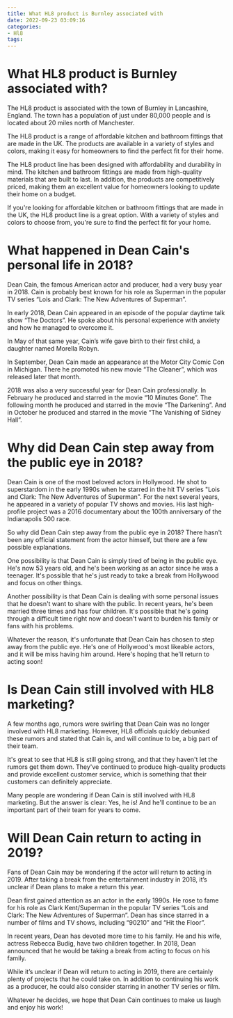 ```yaml
---
title: What HL8 product is Burnley associated with
date: 2022-09-23 03:09:16
categories:
- Hl8
tags:
---
```



#  What HL8 product is Burnley associated with?

The HL8 product is associated with the town of Burnley in Lancashire, England. The town has a population of just under 80,000 people and is located about 20 miles north of Manchester.

The HL8 product is a range of affordable kitchen and bathroom fittings that are made in the UK. The products are available in a variety of styles and colors, making it easy for homeowners to find the perfect fit for their home.

The HL8 product line has been designed with affordability and durability in mind. The kitchen and bathroom fittings are made from high-quality materials that are built to last. In addition, the products are competitively priced, making them an excellent value for homeowners looking to update their home on a budget.

If you're looking for affordable kitchen or bathroom fittings that are made in the UK, the HL8 product line is a great option. With a variety of styles and colors to choose from, you're sure to find the perfect fit for your home.

#  What happened in Dean Cain's personal life in 2018?

Dean Cain, the famous American actor and producer, had a very busy year in 2018. Cain is probably best known for his role as Superman in the popular TV series “Lois and Clark: The New Adventures of Superman”.

In early 2018, Dean Cain appeared in an episode of the popular daytime talk show “The Doctors”. He spoke about his personal experience with anxiety and how he managed to overcome it.

In May of that same year, Cain’s wife gave birth to their first child, a daughter named Morella Robyn.

In September, Dean Cain made an appearance at the Motor City Comic Con in Michigan. There he promoted his new movie “The Cleaner”, which was released later that month.

2018 was also a very successful year for Dean Cain professionally. In February he produced and starred in the movie “10 Minutes Gone”. The following month he produced and starred in the movie “The Darkening”. And in October he produced and starred in the movie “The Vanishing of Sidney Hall”.

#  Why did Dean Cain step away from the public eye in 2018?

Dean Cain is one of the most beloved actors in Hollywood. He shot to superstardom in the early 1990s when he starred in the hit TV series "Lois and Clark: The New Adventures of Superman". For the next several years, he appeared in a variety of popular TV shows and movies. His last high-profile project was a 2016 documentary about the 100th anniversary of the Indianapolis 500 race.

So why did Dean Cain step away from the public eye in 2018? There hasn't been any official statement from the actor himself, but there are a few possible explanations.

One possibility is that Dean Cain is simply tired of being in the public eye. He's now 53 years old, and he's been working as an actor since he was a teenager. It's possible that he's just ready to take a break from Hollywood and focus on other things.

Another possibility is that Dean Cain is dealing with some personal issues that he doesn't want to share with the public. In recent years, he's been married three times and has four children. It's possible that he's going through a difficult time right now and doesn't want to burden his family or fans with his problems.

Whatever the reason, it's unfortunate that Dean Cain has chosen to step away from the public eye. He's one of Hollywood's most likeable actors, and it will be miss having him around. Here's hoping that he'll return to acting soon!

#  Is Dean Cain still involved with HL8 marketing?

A few months ago, rumors were swirling that Dean Cain was no longer involved with HL8 marketing. However, HL8 officials quickly debunked these rumors and stated that Cain is, and will continue to be, a big part of their team.

It's great to see that HL8 is still going strong, and that they haven't let the rumors get them down. They've continued to produce high-quality products and provide excellent customer service, which is something that their customers can definitely appreciate.

Many people are wondering if Dean Cain is still involved with HL8 marketing. But the answer is clear: Yes, he is! And he'll continue to be an important part of their team for years to come.

#  Will Dean Cain return to acting in 2019?

Fans of Dean Cain may be wondering if the actor will return to acting in 2019. After taking a break from the entertainment industry in 2018, it’s unclear if Dean plans to make a return this year.

Dean first gained attention as an actor in the early 1990s. He rose to fame for his role as Clark Kent/Superman in the popular TV series “Lois and Clark: The New Adventures of Superman”. Dean has since starred in a number of films and TV shows, including “90210” and “Hit the Floor”.

In recent years, Dean has devoted more time to his family. He and his wife, actress Rebecca Budig, have two children together. In 2018, Dean announced that he would be taking a break from acting to focus on his family.

While it’s unclear if Dean will return to acting in 2019, there are certainly plenty of projects that he could take on. In addition to continuing his work as a producer, he could also consider starring in another TV series or film.

Whatever he decides, we hope that Dean Cain continues to make us laugh and enjoy his work!